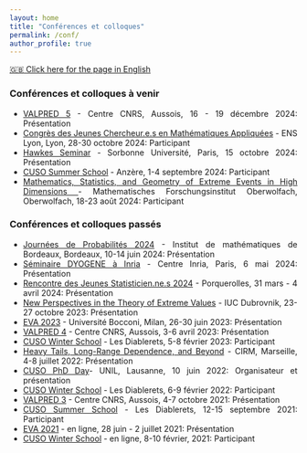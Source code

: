 ```yaml
---
layout: home
title: "Conférences et colloques" 
permalink: /conf/
author_profile: true
---
```


[:uk: Click here for the page in English](https://fabienbaeriswyl.fr/conf-en)
<style>body {text-align: justify}</style>
### Conférences et colloques à venir 
- [VALPRED 5](http://wintenberger.fr/VALPRED.html) - Centre CNRS, Aussois, 16 - 19 décembre 2024: Présentation
- [Congrès des Jeunes Chercheur.e.s en Mathématiques Appliquées](https://cjc-ma2024.sciencesconf.org/?lang=fr) - ENS Lyon, Lyon, 28-30 octobre 2024: Participant
- [Hawkes Seminar](https://sites.google.com/site/charlottedionblanc/home/resarch/emergence-hawkes) - Sorbonne Université, Paris, 15 octobre 2024: Présentation
- [CUSO Summer School](https://statistique.cuso.ch/?id=2688&tx_displaycontroller[showUid]=7108) - Anzère, 1-4 septembre 2024: Participant 
- [Mathematics, Statistics, and Geometry of Extreme Events in High Dimensions
](https://www.mfo.de/occasion/2434/www_view) - Mathematisches Forschungsinstitut Oberwolfach, Oberwolfach, 18-23 août 2024: Participant 

### Conférences et colloques passés
- [Journées de Probabilités 2024](https://indico.math.cnrs.fr/event/11353/overview) - Institut de mathématiques de Bordeaux, Bordeaux, 10-14 juin 2024: Présentation
- [Séminaire DYOGENE à Inria](https://www.di.ens.fr/dyogene/index.html) - Centre Inria, Paris, 6 mai 2024: Présentation
- [Rencontre des Jeunes Statisticien.ne.s 2024](https://rjs2024.sciencesconf.org) - Porquerolles, 31 mars - 4 avril 2024: Présentation 
- [New Perspectives in the Theory of Extreme Values](https://web.math.pmf.unizg.hr/paagrv/dubrovnik-meeting-2023) - IUC Dubrovnik, 23-27 octobre 2023: Présentation
- [EVA 2023](https://dec.unibocconi.eu/research/extreme-value-analysis-eva-2023) - Université Bocconi, Milan, 26-30 juin 2023: Présentation
- [VALPRED 4](https://wintenberger.fr/VALPRED.html) - Centre CNRS, Aussois, 3-6 avril 2023: Présentation
- [CUSO Winter School](https://statistique.cuso.ch/?id=2688&tx_displaycontroller[showUid]=6524) - Les Diablerets, 5-8 février 2023: Participant 
- [Heavy Tails, Long-Range Dependence, and Beyond](https://conferences.cirm-math.fr/2633.html) - CIRM, Marseille, 4-8 juillet 2022: Présentation 
- [CUSO PhD Day](https://statistique.cuso.ch/?id=2688&tx_displaycontroller[showUid]=6254)- UNIL, Lausanne, 10 juin 2022: Organisateur et présentation  
- [CUSO Winter School](https://statistique.cuso.ch/?id=2688&tx_displaycontroller[showUid]=6252) - Les Diablerets, 6-9 février 2022: Participant 
- [VALPRED 3](http://wintenberger.fr/VALPRED.html) - Centre CNRS, Aussois, 4-7 octobre 2021: Présentation  
- [CUSO Summer School](https://statistique.cuso.ch/?id=2688&tx_displaycontroller[showUid]=5459) - Les Diablerets, 12-15 septembre 2021: Participant 
- [EVA 2021](https://www.maths.ed.ac.uk/school-of-mathematics/eva-2021/program) - en ligne, 28 juin - 2 juillet 2021: Présentation  
- [CUSO Winter School](https://statistique.cuso.ch/?id=2688&tx_displaycontroller[showUid]=5460) - en ligne, 8-10 février, 2021: Participant 
